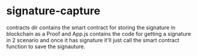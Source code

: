 # signature-capture
contracts dir contains the smart contract for storing the signature in blockchain as a Proof and App.js contains the code for getting a signature in 2 scenario and once it has signature it'll just call the smart contract function to save the signauture.
